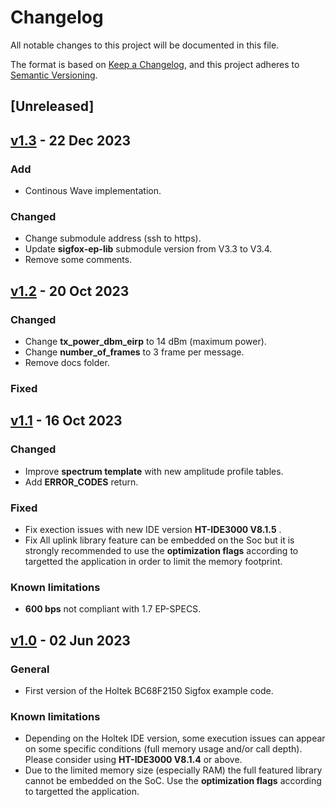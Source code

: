 # Changelog

All notable changes to this project will be documented in this file.

The format is based on [Keep a Changelog](https://keepachangelog.com/en/1.0.0/),
and this project adheres to [Semantic Versioning](https://semver.org/spec/v2.0.0.html).

## [Unreleased]

## [v1.3](https://github.com/sigfox-tech-radio/sigfox-ep-example-holtek-bc68f2150/releases/tag/v1.3) - 22 Dec 2023

### Add

* Continous Wave implementation.

### Changed

* Change submodule address (ssh to https).
* Update **sigfox-ep-lib** submodule version from V3.3 to V3.4.
* Remove some comments.

## [v1.2](https://github.com/sigfox-tech-radio/sigfox-ep-example-holtek-bc68f2150/releases/tag/v1.2) - 20 Oct 2023

### Changed

* Change **tx_power_dbm_eirp** to 14 dBm (maximum power).
* Change **number_of_frames** to 3 frame per message.
* Remove docs folder.

### Fixed

## [v1.1](https://github.com/sigfox-tech-radio/sigfox-ep-example-holtek-bc68f2150/releases/tag/v1.1) - 16 Oct 2023

### Changed

* Improve **spectrum template** with new amplitude profile tables.
* Add **ERROR_CODES** return.

### Fixed

* Fix exection issues with new IDE version **HT-IDE3000 V8.1.5** .
* Fix All uplink library feature can be embedded on the Soc but it is strongly recommended to use the **optimization flags** according to targetted the application in order to limit the memory footprint.

### Known limitations

* **600 bps** not compliant with 1.7 EP-SPECS.

## [v1.0](https://github.com/sigfox-tech-radio/sigfox-ep-example-holtek-bc68f2150/releases/tag/v1.0) - 02 Jun 2023

### General

* First version of the Holtek BC68F2150 Sigfox example code.

### Known limitations

* Depending on the Holtek IDE version, some execution issues can appear on some specific conditions (full memory usage and/or call depth). Please consider using **HT-IDE3000 V8.1.4** or above.
* Due to the limited memory size (especially RAM) the full featured library cannot be embedded on the SoC. Use the **optimization flags** according to targetted the application.
